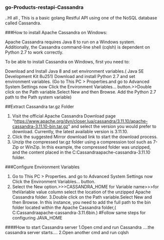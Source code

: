 ### go-Products-restapi-Cassandra

..HI all , This is a basic golang Restful API using one of the NoSQL database called Cassandra.

###How to install Apache Cassandra on Windows:

Apache Cassandra requires Java 8 to run on a Windows system. Additionally, the Cassandra command-line shell (cqlsh) is dependent on Python 2.7 to work correctly.

To be able to install Cassandra on Windows, first you need to:

Download and Install Java 8 and set environment variables.( Java SE Development Kit 8u251)
Download and install Python 2.7 and set environment variables. (Go to This PC > Properties.and go to Advanced System Settings now Click the Environment Variables… button.>>Double click on the Path variable.Select New and then Browse.
                                                                Add the Python 2.7 path to the Path system variable)


##Extract Cassandra tar.gz Folder
1. Visit the official Apache Cassandra Download page "https://www.apache.org/dyn/closer.lua/cassandra/3.11.10/apache-cassandra-3.11.10-bin.tar.gz" and select the version you would prefer to download. Currently, the latest available version is 3.11.10.
2. Click the suggested Mirror download link to start the download process.
3. Unzip the compressed tar.gz folder using a compression tool such as 7-Zip or WinZip. In this example, the compressed folder was unzipped, and the content placed in the C:Cassandraapache-cassandra-3.11.10 folder.


###Configure Environment Variables
1. Go to This PC > Properties. and go to Advanced System Settings now Click the Environment Variables… button.
2. Select the New option.>>>CASSANDRA_HOME for Variable name>>>for theVariable value column select the location of the unzipped Apache Cassandra folder.
3.Double click on the Path variable.Select New and then Browse. In this instance, you need to add the full path to the bin folder located within the Apache Cassandra folder,( C:Cassandraapache-cassandra-3.11.6bin.)
#Follow same steps for configuring JAVA_HOME


####How to start Cassandra server
1.Open cmd and run Cassandra 
   ....the cassandra server starts....
2.Open another cmd and run cqlsh





